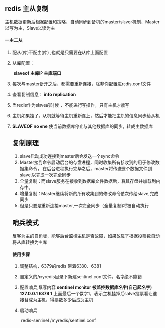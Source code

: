 ## redis 主从复制

主机数据更新后根据配置和策略，自动同步到备机的master/slaver机制，Master以写为主，Slave以读为主



#### 一主二从

1. 配从(库)不配主(库) ,也就是只需要在从库上面配置

2. 从库配置： 

   ​        **slaveof 主库IP 主库端口**

3. 每次与master断开之后，都需要重新连接，除非你配置进redis.conf文件

4. 查看复制信息：  **info replication**

5.  当redis作为slave的时候 ，不能进行写操作，只有主机才能写

6. 主机如果挂了，从机就等待主机重新连上，然后才能把主机的信息同步给从机

7. **SLAVEOF no one**  使当前数据库停止与其他数据库的同步，转成主数据库

   

   

   

   

   ## 复制原理

   1. slave启动成功连接到master后会发送一个sync命令
   2. Master接到命令启动后台的存盘进程，同时收集所有接收到的用于修改数据集命令，
      在后台进程执行完毕之后，master将传送整个数据文件到slave,以完成一次完全同步
   3. 全量复制：而slave服务在接收到数据库文件数据后，将其存盘并加载到内存中。
   4. 增量复制：Master继续将新的所有收集到的修改命令依次传给slave,完成同步
   5. 但是只要是重新连接master,一次完全同步（全量复制)将被自动执行

   

   

   

   ## 哨兵模式

   反客为主的自动版，能够后台监控主机是否故障，如果故障了根据投票数自动将从库转换为主库

   

   #### 使用步骤

   1. 调整结构，6379的redis 带着6380、6381

   2. 自定义的/myredis目录下新建sentinel.conf文件，名字绝不能错

   3. 配置哨兵,填写内容
      	 **sentinel monitor 被监控数据库名字(自己起名字) 127.0.0.1 6379 1**
      	上面最后一个数字1，表示主机挂掉后salve投票看让谁接替成为主机，得票数多少后成为主机

   4. 启动哨兵 

      ​	redis-sentinel  /myredis/sentinel.conf 

   

   